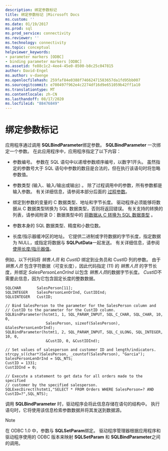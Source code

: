 ```yaml
---
description: 绑定参数标记
title: 绑定参数标记 |Microsoft Docs
ms.custom: ''
ms.date: 01/19/2017
ms.prod: sql
ms.prod_service: connectivity
ms.reviewer: ''
ms.technology: connectivity
ms.topic: conceptual
helpviewer_keywords:
- parameter markers [ODBC]
- binding parameter markers [ODBC]
ms.assetid: fe88c1c2-4ee4-45e0-8500-b8c25c047815
author: David-Engel
ms.author: v-daenge
ms.openlocfilehash: 259faf84e0388f74662471583657da1fd95bb007
ms.sourcegitcommit: e700497f962e4c2274df16d9e651059b42ff1a10
ms.translationtype: MT
ms.contentlocale: zh-CN
ms.lasthandoff: 08/17/2020
ms.locfileid: "88476849"
---
```

# <a name="binding-parameter-markers"></a>绑定参数标记
应用程序通过调用 **SQLBindParameter**绑定参数。 **SQLBindParameter** 一次绑定一个参数。 在此应用程序中，应用程序指定了以下内容：  
  
-   参数编号。 参数在 SQL 语句中以递增参数顺序编号，以数字1开头。 虽然指定的参数号大于 SQL 语句中参数的数目是合法的，但在执行该语句时将忽略参数值。  
  
-   参数类型 (输入、输入/输出或输出) 。 除了过程调用中的参数，所有参数都是输入参数。 有关详细信息，请参阅本部分后面的 [过程参数](../../../odbc/reference/develop-app/procedure-parameters.md)。  
  
-   绑定到参数的变量的 C 数据类型、地址和字节长度。 驱动程序必须能够将数据从 C 数据类型转换为 SQL 数据类型，否则将返回错误。 有关支持的转换的列表，请参阅附录 D：数据类型中的 [将数据从 C 转换为 SQL 数据类型](../../../odbc/reference/appendixes/converting-data-from-c-to-sql-data-types.md) 。  
  
-   参数本身的 SQL 数据类型、精度和小数位数。  
  
-   长度/指示器缓冲区的地址。 它提供二进制或字符数据的字节长度，指定数据为 NULL，或指定将数据与 **SQLPutData**一起发送。 有关详细信息，请参阅 [使用长度/指示器值](../../../odbc/reference/develop-app/using-length-and-indicator-values.md)。  
  
 例如，以下代码将 *销售人员* 和 *CustID* 绑定到业务员和 CustID 列的参数。 由于 *销售人员* 包含字符数据（可变长度），因此代码指定 (11) 的 *销售人员* 的字节长度，并绑定 *SalesPersonLenOrInd* 以包含 *销售人员*的数据字节长度。 *CustID*不需要此信息，因为它包含固定长度的整数数据。  
  
```  
SQLCHAR       SalesPerson[11];  
SQLINTEGER    SalesPersonLenOrInd, CustIDInd;  
SQLUINTEGER   CustID;  
  
// Bind SalesPerson to the parameter for the SalesPerson column and  
// CustID to the parameter for the CustID column.  
SQLBindParameter(hstmt1, 1, SQL_PARAM_INPUT, SQL_C_CHAR, SQL_CHAR, 10, 0,  
                  SalesPerson, sizeof(SalesPerson), &SalesPersonLenOrInd);  
SQLBindParameter(hstmt1, 2, SQL_PARAM_INPUT, SQL_C_ULONG, SQL_INTEGER, 10, 0,  
                  &CustID, 0, &CustIDInd);  
  
// Set values of salesperson and customer ID and length/indicators.  
strcpy_s((char*)SalesPerson, _countof(SalesPerson), "Garcia");  
SalesPersonLenOrInd = SQL_NTS;  
CustID = 1331;  
CustIDInd = 0;  
  
// Execute a statement to get data for all orders made to the specified  
// customer by the specified salesperson.  
SQLExecDirect(hstmt1,"SELECT * FROM Orders WHERE SalesPerson=? AND CustID=?",SQL_NTS);  
```  
  
 调用 **SQLBindParameter** 时，驱动程序会将此信息存储在语句的结构中。 执行语句时，它将使用该信息检索参数数据并将其发送到数据源。  
  
> [!NOTE]  
>  在 ODBC 1.0 中，参数与 **SQLSetParam**绑定。 驱动程序管理器根据应用程序和驱动程序使用的 ODBC 版本来映射 **SQLSetParam** 和 **SQLBindParameter**之间的调用。
